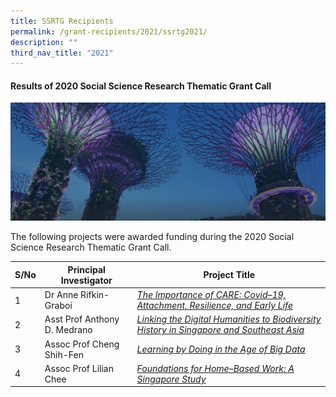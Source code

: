 ```yaml
---
title: SSRTG Recipients
permalink: /grant-recipients/2021/ssrtg2021/
description: ""
third_nav_title: "2021"
---
```

#### **Results of 2020 Social Science Research Thematic Grant Call**
![](/images/hero-banner.png)

The following projects were awarded funding during the 2020 Social Science Research Thematic Grant Call. 


| S/No | Principal<br>Investigator | Project Title |
| -------- | -------- | -------- |
| 1 | Dr Anne Rifkin-Graboi | *[The Importance of CARE: Covid–19, Attachment, Resilience, and Early Life](projects-funded/thematic-grant/anne2020/)*  |
| 2 |  Asst Prof Anthony D. Medrano |*[Linking the Digital Humanities to Biodiversity History in Singapore and Southeast Asia](projects/thematic-grant/anthony2020/)* |
| 3 |  Assoc Prof Cheng Shih-Fen | *[Learning by Doing in the Age of Big Data](projects/thematic-grant/shihfen2020/)* |
| 4 |  Assoc Prof Lilian Chee | *[Foundations for Home–Based Work: A Singapore Study](projects/thematic-grant/lilian2020/)* |
